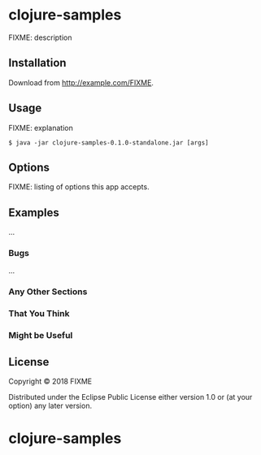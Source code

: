 # clojure-samples

FIXME: description

## Installation

Download from http://example.com/FIXME.

## Usage

FIXME: explanation

    $ java -jar clojure-samples-0.1.0-standalone.jar [args]

## Options

FIXME: listing of options this app accepts.

## Examples

...

### Bugs

...

### Any Other Sections
### That You Think
### Might be Useful

## License

Copyright © 2018 FIXME

Distributed under the Eclipse Public License either version 1.0 or (at
your option) any later version.
# clojure-samples
